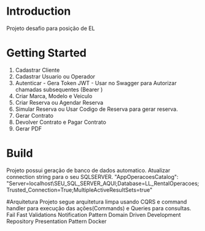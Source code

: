 # Introduction 
Projeto desafio para posição de EL 

# Getting Started

1.	Cadastrar Cliente
2.	Cadastrar Usuario ou Operador
3.	Autenticar - Gera Token JWT - Usar no Swagger para Autorizar chamadas subsequentes (Bearer <token>)
4.	Criar Marca, Modelo e Veiculo
5.  Criar Reserva ou Agendar Reserva
6.  Simular Reserva ou Usar Codigo de Reserva para gerar reserva.
7.  Gerar Contrato
8.  Devolver Contrato e Pagar Contrato
9.  Gerar PDF

# Build
Projeto possui geração de banco de dados automatico. Atualizar connection string para o seu SQLSERVER.
"AppOperacoesCatalog": "Server=localhost\\SEU_SQL_SERVER_AQUI;Database=LL_RentalOperacoes;Trusted_Connection=True;MultipleActiveResultSets=true"

#Arquitetura
Projeto segue arquitetura limpa usando CQRS e command handler para execução das ações(Commands) e Queries para consultas.
Fail Fast Validations
Notification Pattern
Domain Driven Development
Repository
Presentation Pattern
Docker
